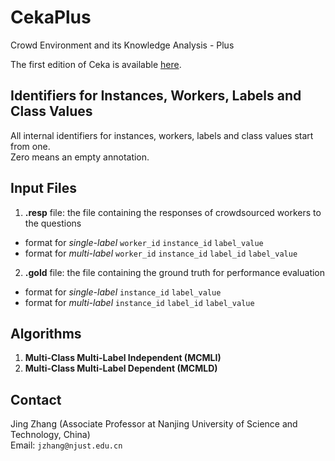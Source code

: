 # CekaPlus
Crowd Environment and its Knowledge Analysis - Plus

The first edition of Ceka is available [here](http://ceka.sourceforge.net).

## Identifiers for Instances, Workers, Labels and Class Values
All internal identifiers for instances, workers, labels and class values start from one.\
Zero means an empty annotation.

## Input Files
1. **.resp** file: the file containing the responses of crowdsourced workers to the questions
- format for *single-label* `worker_id` `instance_id` `label_value`
- format for *multi-label* `worker_id` `instance_id` `label_id` `label_value`
2. **.gold** file: the file containing the ground truth for performance evaluation
- format for *single-label* `instance_id` `label_value`
- format for *multi-label*  `instance_id` `label_id` `label_value`

## Algorithms
1. **Multi-Class Multi-Label Independent (MCMLI)**
2. **Multi-Class Multi-Label Dependent (MCMLD)**

## Contact
Jing Zhang (Associate Professor at Nanjing University of Science and Technology, China)\
Email: `jzhang@njust.edu.cn`
